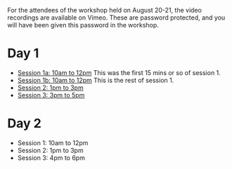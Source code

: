 For the attendees of the workshop held on August 20-21, the video recordings are available on Vimeo.
These are password protected, and you will have been given this password in the workshop.

# Day 1

* [Session 1a: 10am to 12pm](https://vimeo.com/449647106) This was the first 15 mins or so of session 1.
* [Session 1b: 10am to 12pm](https://vimeo.com/449647575) This is the rest of session 1.
* [Session 2: 1pm to 3pm](https://vimeo.com/449705294)
* [Session 3: 3pm to 5pm](https://vimeo.com/449791478)

# Day 2

* Session 1: 10am to 12pm
* Session 2: 1pm to 3pm
* Session 3: 4pm to 6pm

